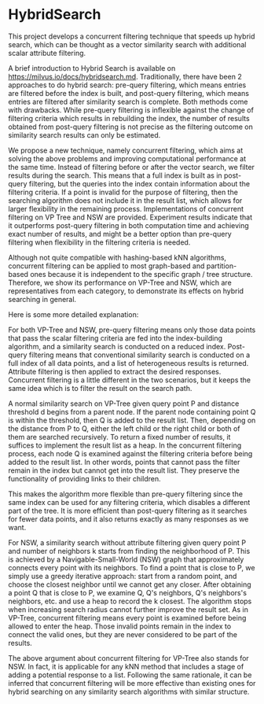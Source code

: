 # HybridSearch

This project develops a concurrent filtering technique that speeds up hybrid search, which can be thought as a vector similarity search with additional scalar attribute filtering.

A brief introduction to Hybrid Search is available on https://milvus.io/docs/hybridsearch.md.
Traditionally, there have been 2 approaches to do hybrid search: pre-query filtering, which means entries are filtered before the index is built, and post-query filtering, which means entries are filtered after similarity search is complete. Both methods come with drawbacks. While pre-query filtering is inflexible against the change of filtering criteria which results in rebuilding the index, the number of results obtained from post-query filtering is not precise as the filtering outcome on similarity search results can only be estimated.

We propose a new technique, namely concurrent filtering, which aims at solving the above problems and improving computational performance at the same time. Instead of filtering before or after the vector search, we filter results during the search. This means that a full index is built as in post-query filtering, but the queries into the index contain information about the filtering criteria. If a point is invalid for the purpose of filtering, then the searching algorithm does not include it in the result list, which allows for larger flexibility in the remaining process. Implementations of concurrent filtering on VP Tree and NSW are provided. Experiment results indicate that it outperforms post-query filtering in both computation time and achieving exact number of results, and might be a better option than pre-query filtering when flexibility in the filtering criteria is needed.

Although not quite compatible with hashing-based kNN algorithms, concurrent filtering can be applied to most graph-based and partition-based ones because it is independent to the specific graph / tree structure. Therefore, we show its performance on VP-Tree and NSW, which are representatives from each category, to demonstrate its effects on hybrid searching in general.

Here is some more detailed explanation:

For both VP-Tree and NSW, pre-query filtering means only those data points that pass the scalar filtering criteria are fed into the index-building algorithm, and a similarity search is conducted on a reduced index. Post-query filtering means that conventional similarity search is conducted on a full index of all data points, and a list of heterogeneous results is returned. Attribute filtering is then applied to extract the desired responses. Concurrent filtering is a little different in the two scenarios, but it keeps the same idea which is to filter the result on the search path.

A normal similarity search on VP-Tree given query point P and distance threshold d begins from a parent node. If the parent node containing point Q is within the threshold, then Q is added to the result list. Then, depending on the distance from P to Q, either the left child or the right child or both of them are searched recursively. To return a fixed number of results, it suffices to implement the result list as a heap. In the concurrent filtering process, each node Q is examined against the filtering criteria before being added to the result list. In other words, points that cannot pass the filter remain in the index but cannot get into the result list. They preserve the functionality of providing links to their children.

This makes the algorithm more flexible than pre-query filtering since the same index can be used for any filtering criteria, which disables a different part of the tree. It is more efficient than post-query filtering as it searches for fewer data points, and it also returns exactly as many responses as we want.

For NSW, a similarity search without attribute filtering given query point P and number of neighbors k starts from finding the neighborhood of P. This is achieved by a Navigable-Small-World (NSW) graph that approximately connects every point with its neighbors. To find a point that is close to P, we simply use a greedy iterative approach: start from a random point, and choose the closest neighbor until we cannot get any closer. After obtaining a point Q that is close to P, we examine Q, Q's neighbors, Q's neighbors's neighbors, etc. and use a heap to record the k closest. The algorithm stops when increasing search radius cannot further improve the result set. As in VP-Tree, concurrent filtering means every point is examined before being allowed to enter the heap. Those invalid points remain in the index to connect the valid ones, but they are never considered to be part of the results.

The above argument about concurrent filtering for VP-Tree also stands for NSW. In fact, it is applicable for any kNN method that includes a stage of adding a potential response to a list. Following the same rationale, it can be inferred that concurrent filtering will be more effective than existing ones for hybrid searching on any similarity search algorithms with similar structure.
